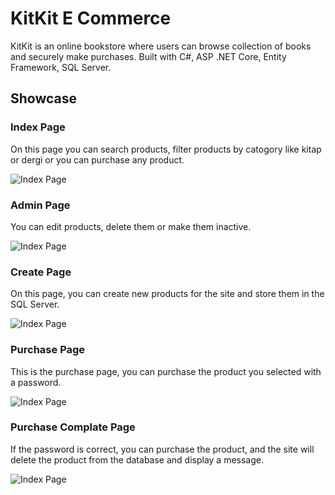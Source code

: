 # KitKit E Commerce
 KitKit is an online bookstore where users can browse collection of books and securely make purchases. Built with C#, ASP .NET Core, Entity Framework, SQL Server.

## Showcase

### Index Page

On this page you can search products, filter products by catogory like kitap or dergi or you can purchase any product.

![Index Page](https://github.com/muhammetcnli/KitKit-E-Commerce/blob/main/Eticaret/wwwroot/img/Examples/Index%20page.PNG)

### Admin Page

You can edit products, delete them or make them inactive.

![Index Page](https://github.com/muhammetcnli/KitKit-E-Commerce/blob/main/Eticaret/wwwroot/img/Examples/Admin%20page.PNG)

### Create Page

On this page, you can create new products for the site and store them in the SQL Server.

![Index Page](https://github.com/muhammetcnli/KitKit-E-Commerce/blob/main/Eticaret/wwwroot/img/Examples/Create%20page.PNG)

### Purchase Page

This is the purchase page, you can purchase the product you selected with a password.

![Index Page](https://github.com/muhammetcnli/KitKit-E-Commerce/blob/main/Eticaret/wwwroot/img/Examples/Purchase.PNG)

### Purchase Complate Page

If the password is correct, you can purchase the product, and the site will delete the product from the database and display a message.

![Index Page](https://github.com/muhammetcnli/KitKit-E-Commerce/blob/main/Eticaret/wwwroot/img/Examples/Purchase%20complate.PNG)
